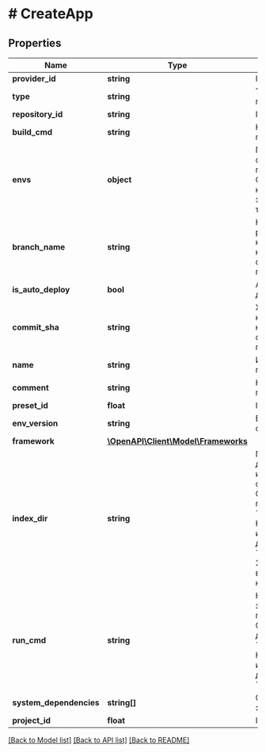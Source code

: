 # # CreateApp

## Properties

Name | Type | Description | Notes
------------ | ------------- | ------------- | -------------
**provider_id** | **string** | ID провайдера. |
**type** | **string** | Тип приложения. |
**repository_id** | **string** | ID репозитория. |
**build_cmd** | **string** | Команда сборки приложения. |
**envs** | **object** | Переменные окружения приложения. Объект с ключами и значениями типа string. | [optional]
**branch_name** | **string** | Название ветки репозитория из которой необходимо собрать приложение. |
**is_auto_deploy** | **bool** | Автоматический деплой. |
**commit_sha** | **string** | Хэш коммита из которого необходимо собрать приложение. |
**name** | **string** | Имя приложения. |
**comment** | **string** | Комментарий к приложению. |
**preset_id** | **float** | ID тарифа. |
**env_version** | **string** | Версия окружения. | [optional]
**framework** | [**\OpenAPI\Client\Model\Frameworks**](Frameworks.md) |  |
**index_dir** | **string** | Путь к директории с индексным файлом. Обязателен для приложений &#x60;type: frontend&#x60;. Не используется для приложений &#x60;type: backend&#x60;. Значение всегда должно начинаться с &#x60;/&#x60;. | [optional]
**run_cmd** | **string** | Команда для запуска приложения. Обязательна для приложений &#x60;type: backend&#x60;. Не используется для приложений &#x60;type: frontend&#x60;. | [optional]
**system_dependencies** | **string[]** | Системные зависимости. | [optional]
**project_id** | **float** | ID проекта. | [optional]

[[Back to Model list]](../../README.md#models) [[Back to API list]](../../README.md#endpoints) [[Back to README]](../../README.md)
